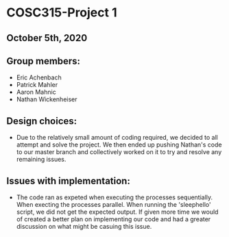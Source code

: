 # COSC315-Project 1
## October 5th, 2020

## Group members:
- Eric Achenbach
- Patrick Mahler
- Aaron Mahnic
- Nathan Wickenheiser

## Design choices: 
- Due to the relatively small amount of coding required, we decided to all attempt and solve the project. We then ended up pushing Nathan's code to our master branch and collectively worked on it to try and resolve any remaining issues.


## Issues with implementation:
- The code ran as expeted when executing the processes sequentially. When execting the processes parallel. When running the 'sleephello' script, we did not get the expected output. If given more time we would of created a better plan on implementing our code and had a greater discussion on what might be casuing this issue. 
